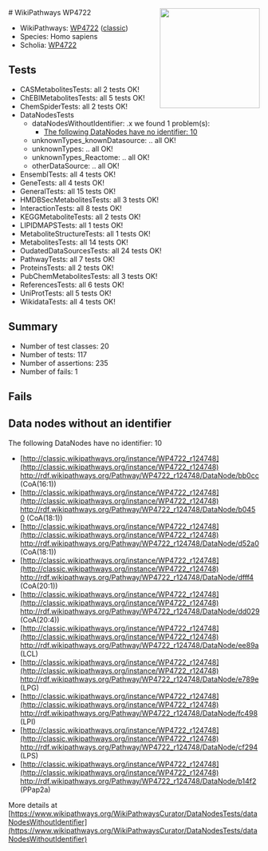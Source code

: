 <img style="float: right; width: 200px" src="https://upload.wikimedia.org/wikipedia/commons/thumb/8/83/Wplogo_with_text_500.png/640px-Wplogo_with_text_500.png" />
# WikiPathways WP4722

* WikiPathways: [WP4722](https://wikipathways.org/pathways/WP4722) ([classic](https://classic.wikipathways.org/instance/WP4722))
* Species: Homo sapiens
* Scholia: [WP4722](https://scholia.toolforge.org/wikipathways/WP4722)
## Tests
* CASMetabolitesTests: all 2 tests OK!
* ChEBIMetabolitesTests: all 5 tests OK!
* ChemSpiderTests: all 2 tests OK!
* DataNodesTests
    * dataNodesWithoutIdentifier: .x we found 1 problem(s):
        * [The following DataNodes have no identifier: 10](#8792c490)
    * unknownTypes_knownDatasource: .. all OK!
    * unknownTypes: .. all OK!
    * unknownTypes_Reactome: .. all OK!
    * otherDataSource: .. all OK!
* EnsemblTests: all 4 tests OK!
* GeneTests: all 4 tests OK!
* GeneralTests: all 15 tests OK!
* HMDBSecMetabolitesTests: all 3 tests OK!
* InteractionTests: all 8 tests OK!
* KEGGMetaboliteTests: all 2 tests OK!
* LIPIDMAPSTests: all 1 tests OK!
* MetaboliteStructureTests: all 1 tests OK!
* MetabolitesTests: all 14 tests OK!
* OudatedDataSourcesTests: all 24 tests OK!
* PathwayTests: all 7 tests OK!
* ProteinsTests: all 2 tests OK!
* PubChemMetabolitesTests: all 3 tests OK!
* ReferencesTests: all 6 tests OK!
* UniProtTests: all 5 tests OK!
* WikidataTests: all 4 tests OK!


## Summary

* Number of test classes: 20
* Number of tests: 117
* Number of assertions: 235
* Number of fails: 1

## Fails

<a name="8792c490" />

## Data nodes without an identifier

The following DataNodes have no identifier: 10

* [http://classic.wikipathways.org/instance/WP4722_r124748](http://classic.wikipathways.org/instance/WP4722_r124748) http://rdf.wikipathways.org/Pathway/WP4722_r124748/DataNode/bb0cc (CoA(16:1))
* [http://classic.wikipathways.org/instance/WP4722_r124748](http://classic.wikipathways.org/instance/WP4722_r124748) http://rdf.wikipathways.org/Pathway/WP4722_r124748/DataNode/b0450 (CoA(18:1))
* [http://classic.wikipathways.org/instance/WP4722_r124748](http://classic.wikipathways.org/instance/WP4722_r124748) http://rdf.wikipathways.org/Pathway/WP4722_r124748/DataNode/d52a0 (CoA(18:1))
* [http://classic.wikipathways.org/instance/WP4722_r124748](http://classic.wikipathways.org/instance/WP4722_r124748) http://rdf.wikipathways.org/Pathway/WP4722_r124748/DataNode/dfff4 (CoA(20:1))
* [http://classic.wikipathways.org/instance/WP4722_r124748](http://classic.wikipathways.org/instance/WP4722_r124748) http://rdf.wikipathways.org/Pathway/WP4722_r124748/DataNode/dd029 (CoA(20:4))
* [http://classic.wikipathways.org/instance/WP4722_r124748](http://classic.wikipathways.org/instance/WP4722_r124748) http://rdf.wikipathways.org/Pathway/WP4722_r124748/DataNode/ee89a (LCL)
* [http://classic.wikipathways.org/instance/WP4722_r124748](http://classic.wikipathways.org/instance/WP4722_r124748) http://rdf.wikipathways.org/Pathway/WP4722_r124748/DataNode/e789e (LPG)
* [http://classic.wikipathways.org/instance/WP4722_r124748](http://classic.wikipathways.org/instance/WP4722_r124748) http://rdf.wikipathways.org/Pathway/WP4722_r124748/DataNode/fc498 (LPI)
* [http://classic.wikipathways.org/instance/WP4722_r124748](http://classic.wikipathways.org/instance/WP4722_r124748) http://rdf.wikipathways.org/Pathway/WP4722_r124748/DataNode/cf294 (LPS)
* [http://classic.wikipathways.org/instance/WP4722_r124748](http://classic.wikipathways.org/instance/WP4722_r124748) http://rdf.wikipathways.org/Pathway/WP4722_r124748/DataNode/b14f2 (PPap2a)


More details at [https://www.wikipathways.org/WikiPathwaysCurator/DataNodesTests/dataNodesWithoutIdentifier](https://www.wikipathways.org/WikiPathwaysCurator/DataNodesTests/dataNodesWithoutIdentifier)

